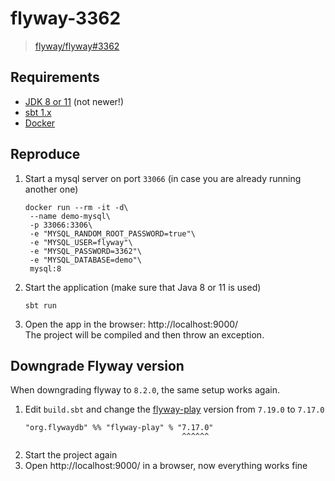 # flyway-3362
> [flyway/flyway#3362](https://github.com/flyway/flyway/issues/3362#issuecomment-1032676069)

## Requirements
- [JDK 8 or 11](https://aws.amazon.com/corretto) (not newer!)
- [sbt 1.x](https://www.scala-sbt.org/)
- [Docker](https://docs.docker.com/get-docker/)

## Reproduce

1. Start a mysql server on port `33066` (in case you are already running another one)
   ```shell
   docker run --rm -it -d\
    --name demo-mysql\
    -p 33066:3306\
    -e "MYSQL_RANDOM_ROOT_PASSWORD=true"\
    -e "MYSQL_USER=flyway"\
    -e "MYSQL_PASSWORD=3362"\
    -e "MYSQL_DATABASE=demo"\
    mysql:8
   ```

2. Start the application (make sure that Java 8 or 11 is used)
   ```shell
   sbt run
   ```

3. Open the app in the browser: http://localhost:9000/\
   The project will be compiled and then throw an exception.

## Downgrade Flyway version
When downgrading flyway to `8.2.0`, the same setup works again.

1. Edit `build.sbt` and change the [flyway-play](https://github.com/flyway/flyway-play) version from `7.19.0` to `7.17.0`
   ```text
   "org.flywaydb" %% "flyway-play" % "7.17.0"
                                      ^^^^^^
   ```
2. Start the project again
3. Open http://localhost:9000/ in a browser, now everything works fine